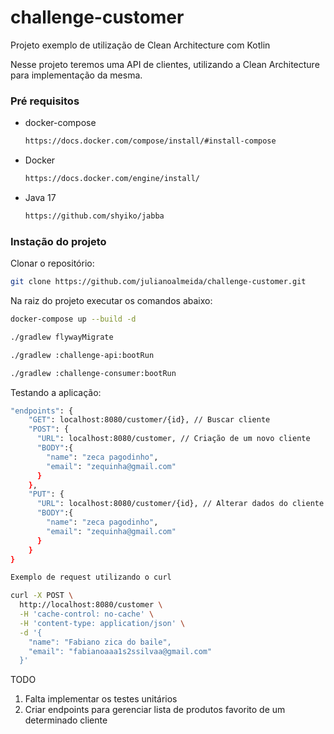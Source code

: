 # challenge-customer

Projeto exemplo de utilização de Clean Architecture com Kotlin

Nesse projeto teremos uma API de clientes, utilizando a Clean Architecture para implementação da mesma.

### Pré requisitos

* docker-compose
  ```bash
  https://docs.docker.com/compose/install/#install-compose
  ```
* Docker
  ```bash
  https://docs.docker.com/engine/install/ 
  ```
* Java 17
  ```bash
  https://github.com/shyiko/jabba
  ```

### Instação do projeto

Clonar o repositório:

```bash 
git clone https://github.com/julianoalmeida/challenge-customer.git
```

Na raiz do projeto executar os comandos abaixo:

```bash
docker-compose up --build -d

./gradlew flywayMigrate

./gradlew :challenge-api:bootRun

./gradlew :challenge-consumer:bootRun
```

Testando a aplicação:


```bash
"endpoints": {
    "GET": localhost:8080/customer/{id}, // Buscar cliente
    "POST": {
      "URL": localhost:8080/customer, // Criação de um novo cliente
      "BODY":{
        "name": "zeca pagodinho",
        "email": "zequinha@gmail.com"
      }
    },
    "PUT": {
      "URL": localhost:8080/customer/{id}, // Alterar dados do cliente
      "BODY":{
        "name": "zeca pagodinho",
        "email": "zequinha@gmail.com"
      }
    }
}

Exemplo de request utilizando o curl

curl -X POST \
  http://localhost:8080/customer \
  -H 'cache-control: no-cache' \
  -H 'content-type: application/json' \
  -d '{
    "name": "Fabiano zica do baile",
    "email": "fabianoaaa1s2ssilvaa@gmail.com"
  }'
```

TODO
1. Falta implementar os testes unitários
2. Criar endpoints para gerenciar lista de produtos favorito de um determinado cliente
